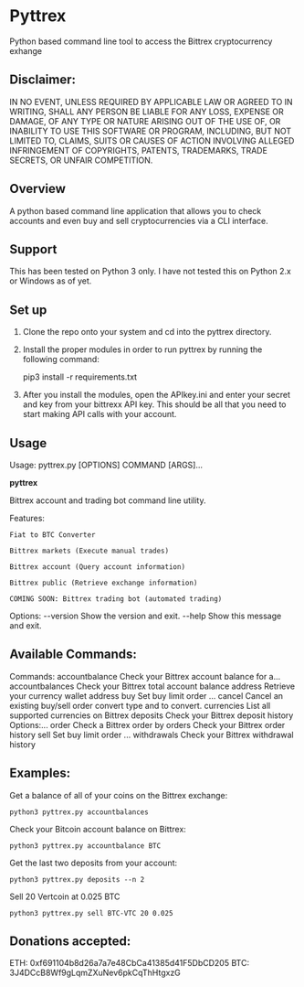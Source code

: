 # Pyttrex
Python based command line tool to access the Bittrex cryptocurrency exhange

## Disclaimer:
IN NO EVENT, UNLESS REQUIRED BY APPLICABLE LAW OR AGREED TO IN WRITING, SHALL ANY PERSON BE LIABLE FOR ANY LOSS, EXPENSE OR DAMAGE, OF ANY TYPE OR NATURE ARISING OUT OF THE USE OF, OR INABILITY TO USE THIS SOFTWARE OR PROGRAM, INCLUDING, BUT NOT LIMITED TO, CLAIMS, SUITS OR CAUSES OF ACTION INVOLVING ALLEGED INFRINGEMENT OF COPYRIGHTS, PATENTS, TRADEMARKS, TRADE SECRETS, OR UNFAIR COMPETITION.

## Overview
A python based command line application that allows you to check accounts and even buy and sell
cryptocurrencies via a CLI interface.

## Support
This has been tested on Python 3 only. I have not tested this on Python 2.x or Windows as of yet.

## Set up

1. Clone the repo onto your system and cd into the pyttrex directory.

2. Install the proper modules in order to run pyttrex by running the following command:

    pip3 install -r requirements.txt

3. After you install the modules, open the APIkey.ini and enter your secret and key from your bittrexx API key. This should be all that you need to start making API calls with your account.

## Usage
Usage: pyttrex.py [OPTIONS] COMMAND [ARGS]...

  ******************pyttrex******************

  Bittrex account and trading bot command line utility.

  Features:

    Fiat to BTC Converter

    Bittrex markets (Execute manual trades)

    Bittrex account (Query account information)

    Bittrex public (Retrieve exchange information)

    COMING SOON: Bittrex trading bot (automated trading)

Options:
  --version  Show the version and exit.
  --help     Show this message and exit.

## Available Commands:

Commands:
  accountbalance   Check your Bittrex account balance for a...
  accountbalances  Check your Bittrex total account balance
  address          Retrieve your currency wallet address
  buy              Set buy limit order <currency pair>...
  cancel           Cancel an existing buy/sell order
  convert          <currency> type and <amount> to convert.
  currencies       List all supported currencies on Bittrex
  deposits         Check your Bittrex deposit history Options:...
  order            Check a Bittrex order by <UUID>
  orders           Check your Bittrex order history
  sell             Set buy limit order <currency pair>...
  withdrawals      Check your Bittrex withdrawal history

## Examples:

Get a balance of all of your coins on the Bittrex exchange:

    python3 pyttrex.py accountbalances

Check your Bitcoin account balance on Bittrex:

    python3 pyttrex.py accountbalance BTC

Get the last two deposits from your account:

    python3 pyttrex.py deposits --n 2

Sell 20 Vertcoin at 0.025 BTC

    python3 pyttrex.py sell BTC-VTC 20 0.025

## Donations accepted:

ETH: 0xf691104b8d26a7a7e48CbCa41385d41F5DbCD205
BTC: 3J4DCcB8Wf9gLqmZXuNev6pkCqThHtgxzG
